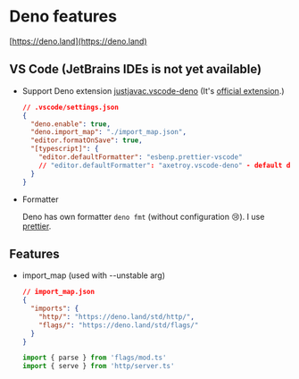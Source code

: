 # Deno features

[https://deno.land](https://deno.land)

## VS Code (JetBrains IDEs is not yet available)

- Support Deno extension [justjavac.vscode-deno](https://marketplace.visualstudio.com/items?itemName=axetroy.vscode-deno) (It's [official extension](https://github.com/denoland/deno/pull/5292).)

  ```json
  // .vscode/settings.json
  {
    "deno.enable": true,
    "deno.import_map": "./import_map.json",
    "editor.formatOnSave": true,
    "[typescript]": {
      "editor.defaultFormatter": "esbenp.prettier-vscode"
      // "editor.defaultFormatter": "axetroy.vscode-deno" - default deno formatter
    }
  }
  ```

- Formatter

  Deno has own formatter `deno fmt` (without configuration 😢). I use [prettier](https://marketplace.visualstudio.com/items?itemName=esbenp.prettier-vscode).

## Features

- import_map (used with --unstable arg)

  ```json
  // import_map.json
  {
    "imports": {
      "http/": "https://deno.land/std/http/",
      "flags/": "https://deno.land/std/flags/"
    }
  }
  ```

  ```ts
  import { parse } from 'flags/mod.ts'
  import { serve } from 'http/server.ts'
  ```
